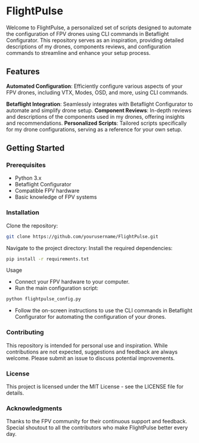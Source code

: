 # FlightPulse

Welcome to FlightPulse, a personalized set of scripts designed to automate the configuration of FPV drones using CLI commands in Betaflight Configurator. This repository serves as an inspiration, providing detailed descriptions of my drones, components reviews, and configuration commands to streamline and enhance your setup process.

## Features

**Automated Configuration**: Efficiently configure various aspects of your FPV drones, including VTX, Modes, OSD, and more, using CLI commands.

**Betaflight Integration**: Seamlessly integrates with Betaflight Configurator to automate and simplify drone setup.
**Component Reviews**: In-depth reviews and descriptions of the components used in my drones, offering insights and recommendations.
**Personalized Scripts**: Tailored scripts specifically for my drone configurations, serving as a reference for your own setup.

## Getting Started
### Prerequisites

- Python 3.x
- Betaflight Configurator
- Compatible FPV hardware
- Basic knowledge of FPV systems

### Installation
Clone the repository:

```bash
git clone https://github.com/yourusername/FlightPulse.git
```
Navigate to the project directory:
Install the required dependencies:

```bash
pip install -r requirements.txt
```
Usage
 - Connect your FPV hardware to your computer.
 - Run the main configuration script:
```bash
python flightpulse_config.py
```
 - Follow the on-screen instructions to use the CLI commands in Betaflight Configurator for automating the configuration of your drones.

### Contributing

This repository is intended for personal use and inspiration. While contributions are not expected, suggestions and feedback are always welcome. Please submit an issue to discuss potential improvements.

### License

This project is licensed under the MIT License - see the LICENSE file for details.
### Acknowledgments

Thanks to the FPV community for their continuous support and feedback.
Special shoutout to all the contributors who make FlightPulse better every day.
